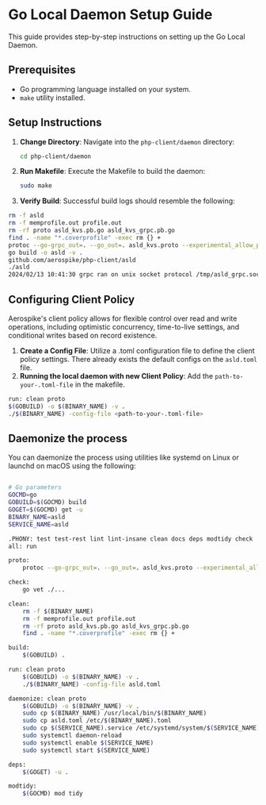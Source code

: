 # Go Local Daemon Setup Guide

This guide provides step-by-step instructions on setting up the Go Local Daemon.

## Prerequisites

- Go programming language installed on your system.
- `make` utility installed.

## Setup Instructions

1. **Change Directory**: Navigate into the `php-client/daemon` directory:
   ```bash
   cd php-client/daemon
   ```

2. **Run Makefile**: Execute the Makefile to build the daemon:
   ```bash
   sudo make
   ```

3. **Verify Build**: Successful build logs should resemble the following:
```bash
rm -f asld
rm -f memprofile.out profile.out
rm -rf proto asld_kvs.pb.go asld_kvs_grpc.pb.go
find . -name "*.coverprofile" -exec rm {} +
protoc --go-grpc_out=. --go_out=. asld_kvs.proto --experimental_allow_proto3_optional
go build -o asld -v .
github.com/aerospike/php-client/asld
./asld
2024/02/13 10:41:30 grpc ran on unix socket protocol /tmp/asld_grpc.sock
```

## Configuring Client Policy 
Aerospike's client policy allows for flexible control over read and write operations, including optimistic concurrency, time-to-live settings, and conditional writes based on record existence.

1. **Create a Config File**: Utilize a .toml configuration file to define the client policy settings. There already exists the default configs on the `asld.toml` file. 
2. **Running the local daemon with new Client Policy**: Add the `path-to-your-.toml-file` in the makefile. 
```bash
run: clean proto
$(GOBUILD) -o $(BINARY_NAME) -v .
./$(BINARY_NAME) -config-file <path-to-your-.toml-file>
```


## Daemonize the process
You can daemonize the process using utilities like systemd on Linux or launchd on macOS using the following:
```bash

# Go parameters
GOCMD=go
GOBUILD=$(GOCMD) build
GOGET=$(GOCMD) get -u
BINARY_NAME=asld
SERVICE_NAME=asld

.PHONY: test test-rest lint lint-insane clean docs deps modtidy check
all: run

proto:
    protoc --go-grpc_out=. --go_out=. asld_kvs.proto --experimental_allow_proto3_optional

check:
    go vet ./...

clean:
    rm -f $(BINARY_NAME)
    rm -f memprofile.out profile.out
    rm -rf proto asld_kvs.pb.go asld_kvs_grpc.pb.go
    find . -name "*.coverprofile" -exec rm {} +

build:
    $(GOBUILD) .

run: clean proto
    $(GOBUILD) -o $(BINARY_NAME) -v .
    ./$(BINARY_NAME) -config-file asld.toml

daemonize: clean proto
    $(GOBUILD) -o $(BINARY_NAME) -v .
    sudo cp $(BINARY_NAME) /usr/local/bin/$(BINARY_NAME)
    sudo cp asld.toml /etc/$(BINARY_NAME).toml
    sudo cp $(SERVICE_NAME).service /etc/systemd/system/$(SERVICE_NAME).service
    sudo systemctl daemon-reload
    sudo systemctl enable $(SERVICE_NAME)
    sudo systemctl start $(SERVICE_NAME)

deps:
    $(GOGET) -u .

modtidy:
    $(GOCMD) mod tidy

```